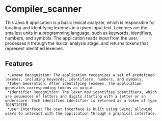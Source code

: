 # Compiler_scanner
This Java 8 application is a basic lexical analyzer, which is responsible for locating and identifying lexemes in a given input text. Lexemes are the smallest units in a programming language, such as keywords, identifiers, numbers, and symbols. The application reads input from the user, processes it through the lexical analysis stage, and returns tokens that represent identified lexemes.

## Features
```
 *Lexeme Recognition: The application recognizes a set of predefined lexemes, including keywords, identifiers, numbers, and symbols. 	 
 *Token Generation: After identifying lexemes, the application generates corresponding tokens as output.
 *Identifier Recognition: The lexer now identifies identifiers, which are sequences of letters and digits starting with a letter or an underscore. Each identified identifier is returned as a token of type IDENTIFIER.
 *User Interface: The user interface is built using Swing, allowing users to interact with the application through a graphical interface.
```
